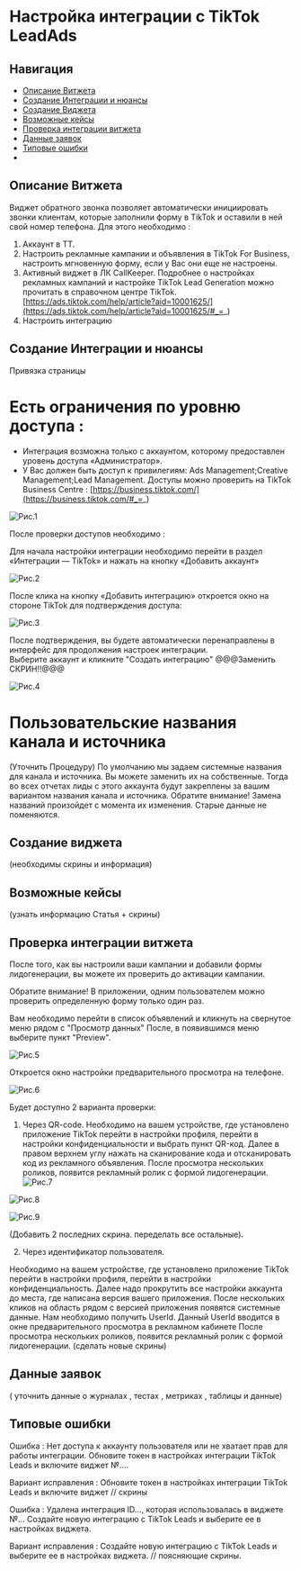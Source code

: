 # Настройка интеграции с TikTok LeadAds

## Навигация
* [Описание Витжета ](#Описание-Витжета)
* [Создание Интеграции и нюансы ](#Создание-Интеграции-и-нюансы)
* [Создание Виджета  ](#Создание-Виджета)
* [Возможные кейсы](#Возможные-кейсы)
* [Проверка интеграции витжета ](#Проверка-интеграции-витжета)
* [Данные заявок](#Данные-заявок)
* [Типовые ошибки](#Типовые-ошибки)
* [](#)



## Описание Витжета
Виджет обратного звонка позволяет автоматически инициировать звонки клиентам, которые заполнили форму в TikTok и оставили в ней свой номер телефона.
Для этого необходимо : 

1) Аккаунт в ТТ.
2) Настроить рекламные кампании и объявления в TikTok For Business, настроить мгновенную форму, если у Вас они еще не настроены.
3) Активный виджет в ЛК CallKeeper.
Подробнее о настройках рекламных кампаний и настройке TikTok Lead Generation  можно прочитать в справочном центре TikTok. [https://ads.tiktok.com/help/article?aid=10001625/](https://ads.tiktok.com/help/article?aid=10001625/#_=_)
4) Настроить интеграцию 

## Создание Интеграции и нюансы

Привязка страницы 
# Есть ограничения по уровню доступа :
- Интеграция возможна только с аккаунтом, которому предоставлен уровень доступа «Администратор».
- У Вас должен быть доступ к привилегиям: Ads Management;Creative Management;Lead Management.
Доступы можно проверить на TikTok Business Centre : [https://business.tiktok.com/](https://business.tiktok.com/#_=_)

![Рис.1](images/1.png)

После проверки доступов необходимо :

Для начала настройки интеграции необходимо перейти в раздел «Интеграции — TikTok» и нажать на кнопку «Добавить аккаунт» 

![Рис.2](images/2.png)

После клика на кнопку «Добавить интеграцию» откроется окно на стороне TikTok для подтверждения доступа: 

![Рис.3](images/3.png)

После подтверждения, вы будете автоматически перенаправлены в интерфейс для продолжения настроек интеграции.  
Выберите аккаунт и кликните "Создать интеграцию" @@@Заменить СКРИН!!@@@

![Рис.4](images/4.ZAMENIT.png)

# Пользовательские названия канала и источника 
(Уточнить Процедуру) 
По умолчанию мы задаем системные названия для канала и источника. Вы можете заменить их на собственные. 
Тогда во всех отчетах лиды с этого аккаунта будут закреплены за вашим вариантом названия канала и источника. 
Обратите внимание! Замена названий произойдет с момента их изменения. Старые данные не поменяются.

## Создание виджета 
(необходимы скрины и информация)

## Возможные кейсы
(узнать информацию Статья + скрины)

##  Проверка интеграции витжета

После того, как вы настроили ваши кампании и добавили формы лидогенерации, вы можете их проверить до активации кампании.

Обратите внимание! В приложении, одним пользователем можно проверить определенную форму только один раз.


Вам необходимо перейти в список объявлений и кликнуть на свернутое меню рядом с "Просмотр данных"
После, в появившимся меню выберите пункт "Preview".

![Рис.5](images/5.png)

Откроется окно настройки предварительного просмотра на телефоне.

![Рис.6](images/6.png)

Будет доступно 2 варианта проверки:

1. Через QR-code.  Необходимо на вашем устройстве, где установлено приложение TikTok перейти в настройки профиля, перейти в настройки конфиденциальности и выбрать пункт QR-код. Далее в правом верхнем углу нажать на сканирование кода и отсканировать код из рекламного объявления.
После просмотра нескольких роликов, появится рекламный ролик с формой лидогенерации.
![Рис.7](images/7.png)

![Рис.8](images/8.png)

![Рис.9](images/9.png)

(Добавить 2 последних скрина. переделать все остальные).

2. Через идентификатор пользователя.

Необходимо на вашем устройстве, где установлено приложение TikTok перейти в настройки профиля, перейти в настройки конфиденциальность.
Далее надо прокрутить все настройки аккаунта до места, где написана версия вашего приложения.
После нескольких кликов на область рядом с версией приложения появятся системные данные. Нам необходимо получить UserId.
Данный UserId вводится в окне предварительного просмотра в рекламном кабинете
После просмотра нескольких роликов, появится рекламный ролик с формой лидогенерации.
(сделать новые скрины)

## Данные заявок

( уточнить данные о журналах , тестах , метриках , таблицы и данные)

## Типовые ошибки

 Ошибка : Нет доступа к аккаунту пользователя или не хватает прав для работы интеграции. 
Обновите токен в настройках интеграции TikTok Leads и включите виджет №....

Вариант исправления : Обновите токен в настройках интеграции TikTok Leads и включите виджет // скрины

 Ошибка : Удалена интеграция ID..., которая использовалась в виджете №...
Создайте новую интеграцию с TikTok Leads и выберите ее в настройках виджета.

Вариант исправления : Создайте новую интеграцию с TikTok Leads и выберите ее в настройках виджета. // поясняющие скрины.
